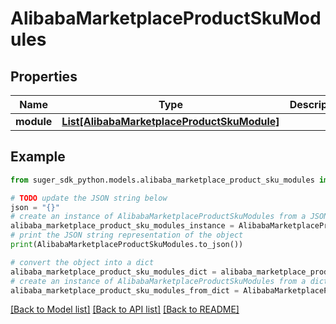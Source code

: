 # AlibabaMarketplaceProductSkuModules


## Properties

Name | Type | Description | Notes
------------ | ------------- | ------------- | -------------
**module** | [**List[AlibabaMarketplaceProductSkuModule]**](AlibabaMarketplaceProductSkuModule.md) |  | [optional] 

## Example

```python
from suger_sdk_python.models.alibaba_marketplace_product_sku_modules import AlibabaMarketplaceProductSkuModules

# TODO update the JSON string below
json = "{}"
# create an instance of AlibabaMarketplaceProductSkuModules from a JSON string
alibaba_marketplace_product_sku_modules_instance = AlibabaMarketplaceProductSkuModules.from_json(json)
# print the JSON string representation of the object
print(AlibabaMarketplaceProductSkuModules.to_json())

# convert the object into a dict
alibaba_marketplace_product_sku_modules_dict = alibaba_marketplace_product_sku_modules_instance.to_dict()
# create an instance of AlibabaMarketplaceProductSkuModules from a dict
alibaba_marketplace_product_sku_modules_from_dict = AlibabaMarketplaceProductSkuModules.from_dict(alibaba_marketplace_product_sku_modules_dict)
```
[[Back to Model list]](../README.md#documentation-for-models) [[Back to API list]](../README.md#documentation-for-api-endpoints) [[Back to README]](../README.md)


